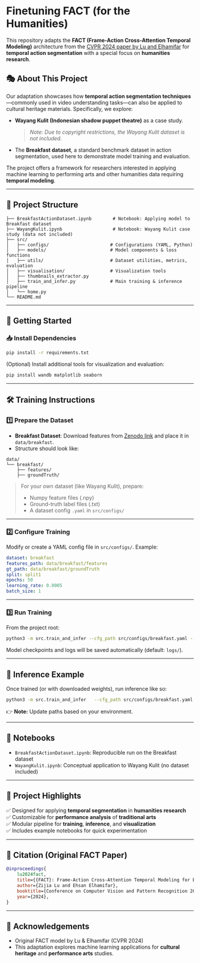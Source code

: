 # Finetuning FACT (for the Humanities)

This repository adapts the **FACT (Frame-Action Cross-Attention Temporal Modeling)** architecture from the [CVPR 2024 paper by Lu and Elhamifar](https://openaccess.thecvf.com/content/CVPR2024/html/Lu_FACT_Frame-Action_Cross-Attention_Temporal_Modeling_for_Efficient_Action_Segmentation_CVPR_2024_paper.html) for **temporal action segmentation** with a special focus on **humanities research**.

## 🎭 About This Project
Our adaptation showcases how **temporal action segmentation techniques**—commonly used in video understanding tasks—can also be applied to cultural heritage materials. Specifically, we explore:
- **Wayang Kulit (Indonesian shadow puppet theatre)** as a case study.  
  > *Note: Due to copyright restrictions, the Wayang Kulit dataset is not included.*
- The **Breakfast dataset**, a standard benchmark dataset in action segmentation, used here to demonstrate model training and evaluation.

The project offers a framework for researchers interested in applying machine learning to performing arts and other humanities data requiring **temporal modeling**.

---

## 📂 Project Structure
```
├── BreakfastActionDataset.ipynb        # Notebook: Applying model to Breakfast dataset
├── WayangKulit.ipynb                   # Notebook: Wayang Kulit case study (data not included)
├── src/
│   ├── configs/                       # Configurations (YAML, Python)
│   ├── models/                        # Model components & loss functions
│   ├── utils/                         # Dataset utilities, metrics, evaluation
│   ├── visualisation/                 # Visualization tools
│   ├── thumbnails_extractor.py
│   ├── train_and_infer.py             # Main training & inference pipeline
│   └── home.py
└── README.md
```

---

## 🚀 Getting Started

### 📥 Install Dependencies
```bash
pip install -r requirements.txt
```

(Optional) Install additional tools for visualization and evaluation:
```bash
pip install wandb matplotlib seaborn
```

---

## 🛠 Training Instructions

### 1️⃣ Prepare the Dataset
- **Breakfast Dataset**: Download features from [Zenodo link](https://zenodo.org/records/3625992#.Xiv9jGhKhPY) and place it in `data/breakfast`.
- Structure should look like:
```
data/
└── breakfast/
    ├── features/
    ├── groundTruth/
```

> For your own dataset (like Wayang Kulit), prepare:
> - Numpy feature files (.npy)
> - Ground-truth label files (.txt)
> - A dataset config `.yaml` in `src/configs/`

---

### 2️⃣ Configure Training
Modify or create a YAML config file in `src/configs/`. Example:
```yaml
dataset: breakfast
features_path: data/breakfast/features
gt_path: data/breakfast/groundTruth
split: split1
epochs: 50
learning_rate: 0.0005
batch_size: 1
```

---

### 3️⃣ Run Training
From the project root:
```bash
python3 -m src.train_and_infer --cfg_path src/configs/breakfast.yaml --mode train
```
Model checkpoints and logs will be saved automatically (default: `logs/`).

---

## 🔎 Inference Example

Once trained (or with downloaded weights), run inference like so:
```bash
python3 -m src.train_and_infer   --cfg_path src/configs/breakfast.yaml   --mode infer   --thumbnails_dir data/thumbnails_npy/thumbnails_60secsPerFrame_320px240px   --mapping_path data/model_logs/class_mapping.txt   --weights_path data/model_weights/split1_network.iter-32.net   --output_json_path data/prediction_results/07nov_preds.json
```

👉 **Note:** Update paths based on your environment.

---

## 📖 Notebooks
- `BreakfastActionDataset.ipynb`: Reproducible run on the Breakfast dataset
- `WayangKulit.ipynb`: Conceptual application to Wayang Kulit (no dataset included)

---

## 🎯 Project Highlights
✅ Designed for applying **temporal segmentation** in **humanities research**  
✅ Customizable for **performance analysis** of **traditional arts**  
✅ Modular pipeline for **training**, **inference**, and **visualization**  
✅ Includes example notebooks for quick experimentation

---

## 📄 Citation (Original FACT Paper)
```bibtex
@inproceedings{
    lu2024fact,
    title={{FACT}: Frame-Action Cross-Attention Temporal Modeling for Efficient Supervised Action Segmentation},
    author={Zijia Lu and Ehsan Elhamifar},
    booktitle={Conference on Computer Vision and Pattern Recognition 2024},
    year={2024},
}
```

---

## 🤝 Acknowledgements
- Original FACT model by Lu & Elhamifar (CVPR 2024)
- This adaptation explores machine learning applications for **cultural heritage** and **performance arts** studies.
